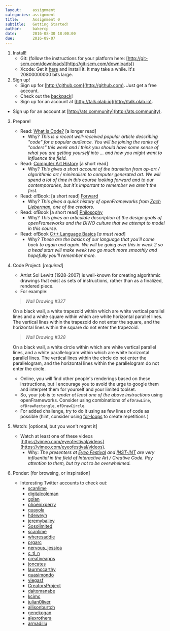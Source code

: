 ```yaml
---
layout:     assignment
categories: assignment
title:      Assignment 0
subtitle:   Getting Started!
author:     bakercp
date:       2016-08-30 18:00:00
due:        2016-09-07
---
```


1. Install!
    - Git: (follow the instructions for your platform here: [http://git-scm.com/downloads](http://git-scm.com/downloads))
    - Xcode: Get it [here](https://itunes.apple.com/us/app/xcode/id497799835?mt=12) and install it. It may take a while.  It's 20800000000 bits large.
2. Sign up!
	- Sign up for [http://github.com](http://github.com).  Just get a free account.
    - Check out the [backpack](https://education.github.com/pack)!
	- Sign up for an account at [http://talk.olab.io](http://talk.olab.io).
  - Sign up for an account at [http://ats.community](http://ats.community).
3. Prepare!
    - Read: [What is Code?](http://www.bloomberg.com/graphics/2015-paul-ford-what-is-code/) [a longer read]
        - Why? _This is a recent well-received popular article describing "code" for a popular audience. You will be joining the ranks of "coders" this week and I think you should have some sense of what you are getting yourself into ... and how you might want to influence the field._
    - Read: [Computer Art History](http://www.vam.ac.uk/content/articles/a/computer-art-history/) [a short read]
        - Why? _This gives a short account of the transition from op-art / algorithmic art / minimalism to computer generated art.  We will spend a lot of time in this course looking forward and to our contemporaries, but it's important to remember we aren't the first._
    - Read: ofBook: [a short read] [Forward](http://openframeworks.cc/ofBook/chapters/foreword.html)
        - Why? _This gives a quick history of openFrameworks from [Zach Lieberman](http://thesystemis.com/), one of the creators._
    - Read: ofBook [a short read] [Philosophy](http://openframeworks.cc/ofBook/chapters/of_philosophy.html)
        - Why? _This gives an articulate description of the design goals of openFrameworks and the DIWO culture that we attempt to model in this course._
    - Read: ofBook [C++ Language Basics](http://openframeworks.cc/ofBook/chapters/cplusplus_basics.html) [*a must read*]
        - Why? _These are the basics of our language that you'll come back to again and again. We will be going over this in week 2 so a head start will make week two go much more smoothly and hopefully you'll remember more._
5. Code Project: [*required*]
    - Artist Sol Lewitt (1928-2007) is well-known for creating algorithmic drawings that exist as sets of instructions, rather than as a finalized, rendered piece.
    - For example:
    >   _Wall Drawing #327_
    >
    On a black wall, a white trapezoid within which are white vertical parallel lines and a white square within which are white horizontal parallel lines. The vertical lines within the trapezoid do not enter the square, and the horizontal lines within the square do not enter the trapezoid.
    >
    >   _Wall Drawing #328_
    >
    On a black wall, a white circle within which are white vertical parallel lines, and a white parallelogram within which are white horizontal parallel lines. The vertical lines within the circle do not enter the parallelogram, and the horizontal lines within the parallelogram do not enter the circle.
    >
    - Online, you will find other people's renderings based on these instructions, but I encourage you to avoid the urge to google them and interpret them for yourself and your limited toolset.
    - So, your job is to *render at least one of the above instructions* using openFrameworks.  Consider using combinations of `ofDrawLine`, `ofDrawRectangle`, `ofDrawCircle`.
    - For added challenge, try to do it using as few lines of code as possible (hint, consider using [for-loops](http://www.tutorialspoint.com/cplusplus/cpp_for_loop.htm) to create repetitions )

4. Watch: [optional, but you won't regret it]
    - Watch at least one of these videos [https://vimeo.com/eyeofestival/videos](https://vimeo.com/eyeofestival/videos).
        - Why: _The presenters at [Eyeo Festival](http://eyeofestival.com/) and [INST-INT](http://inst-int.com/) are very influential in the field of Interactive Art / Creative Code.  Pay attention to them, but try not to be overwhelmed._

6. Ponder: [for browsing, or inspiration]
    - Interesting Twitter accounts to check out:
      - [scanlime](https://twitter.com/scanlime)
      - [digitalcoleman](https://twitter.com/digitalcoleman)
      - [golan](https://twitter.com/golan)
      - [phoenixperry](https://twitter.com/phoenixperry)
      - [quayola](https://twitter.com/quayola)
      - [hdeweyh](https://twitter.com/hdeweyh)
      - [jeremybailey](https://twitter.com/jeremybailey)
      - [Sosolimited](https://twitter.com/Sosolimited)
      - [scanlime](https://twitter.com/scanlime)
      - [wheresaddie](https://twitter.com/wheresaddie)
      - [prgarc](https://twitter.com/prgarc)
      - [nervous_jessica](https://twitter.com/nervous_jessica)
      - [c_tl_n](https://twitter.com/c_tl_n)
      - [creativeapps](https://twitter.com/creativeapps)
      - [joncates](https://twitter.com/joncates)
      - [laurmccarthy](https://twitter.com/laurmccarthy)
      - [quasimondo](https://twitter.com/quasimondo)
      - [viegasf](https://twitter.com/viegasf)
      - [CreatorsProject](https://twitter.com/CreatorsProject)
      - [daitomanabe](https://twitter.com/daitomanabe)
      - [kcimc](https://twitter.com/kcimc)
      - [julian0liver](https://twitter.com/julian0liver)
      - [allisonburtch](https://twitter.com/allisonburtch)
      - [genekogan](https://twitter.com/genekogan)
      - [alexrothera](https://twitter.com/alexrothera)
      - [armadillu](https://twitter.com/armadillu)
